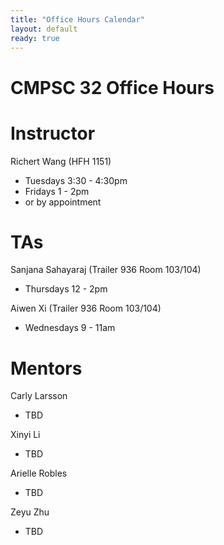 ```yaml
---
title: "Office Hours Calendar"
layout: default
ready: true
---
```


<h1><strong>CMPSC 32 Office Hours</strong></h1>

# Instructor
Richert Wang (HFH 1151)
* Tuesdays 3:30 - 4:30pm
* Fridays 1 - 2pm
* or by appointment

# TAs
Sanjana Sahayaraj (Trailer 936 Room 103/104)
* Thursdays 12 - 2pm

Aiwen Xi (Trailer 936 Room 103/104)
* Wednesdays 9 - 11am

# Mentors
Carly Larsson
* TBD

Xinyi Li
* TBD

Arielle Robles
* TBD

Zeyu Zhu
* TBD


